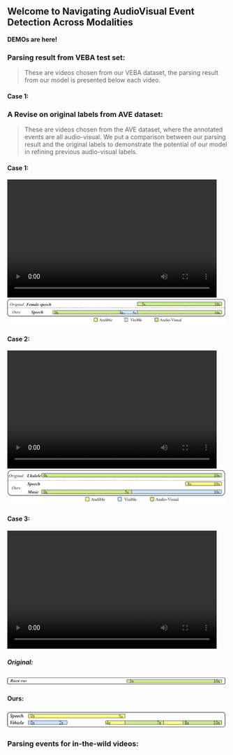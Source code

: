 ## Welcome to Navigating AudioVisual Event Detection Across Modalities

**DEMOs are here!**

### Parsing result from VEBA test set: 
> These are videos chosen from our VEBA dataset, the parsing result from our model is presented below each video.

#### Case 1:



### A Revise on original labels from AVE dataset: 
> These are videos chosen from the AVE dataset, where the annotated events are all audio-visual. We put a comparison between our parsing result and the original labels to demonstrate the potential of our model in refining previous audio-visual labels.

#### Case 1:

<video width="480" height="270" controls>
    <source src="src/multimodal/AVE/0lFf-HP86Q0.mp4" type="video/mp4">
</video>
<img src="src/multimodal/AVE/0lFf-HP86Q0.jpg" alt="0lFf-HP86Q0" width="500" height="60"/>

#### Case 2:

<video width="480" height="270" controls>
    <source src="src/multimodal/AVE/16eUxQwxxbs.mp4" type="video/mp4">
</video>
<img src="src/multimodal/AVE/16eUxQwxxbs.jpg" alt="16eUxQwxxbs" width="500" height="80"/>

#### Case 3:

<video width="480" height="270" controls>
    <source src="src/multimodal/AVE/22olCB3wQaA.mp4" type="video/mp4">
</video>

##### Original:

<img src="src/multimodal/AVE/22olCB3wQaA_ori.png" alt="22olCB3wQaA_0" width="500" height="20"/>

#### Ours:

<img src="src/multimodal/AVE/22olCB3wQaA_ours.png" alt="22olCB3wQaA_1" width="500" height="40"/>



### Parsing events for in-the-wild videos: 
